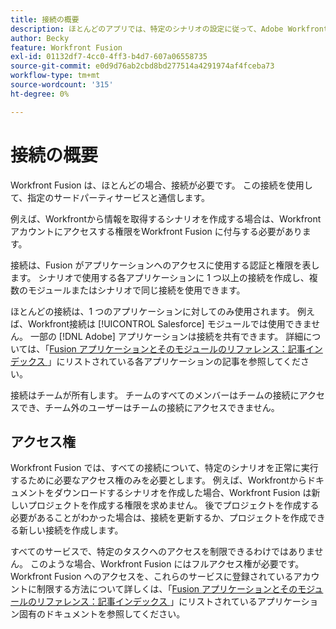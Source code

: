 ```yaml
---
title: 接続の概要
description: ほとんどのアプリでは、特定のシナリオの設定に従って、Adobe Workfront Fusion が特定のサードパーティサービスと通信するための接続を作成する必要があります。
author: Becky
feature: Workfront Fusion
exl-id: 01132df7-4cc0-4ff3-b4d7-607a06558735
source-git-commit: e0d9d76ab2cbd8bd277514a4291974af4fceba73
workflow-type: tm+mt
source-wordcount: '315'
ht-degree: 0%

---
```


# 接続の概要

Workfront Fusion は、ほとんどの場合、接続が必要です。  この接続を使用して、指定のサードパーティサービスと通信します。

例えば、Workfrontから情報を取得するシナリオを作成する場合は、Workfront アカウントにアクセスする権限をWorkfront Fusion に付与する必要があります。

接続は、Fusion がアプリケーションへのアクセスに使用する認証と権限を表します。 シナリオで使用する各アプリケーションに 1 つ以上の接続を作成し、複数のモジュールまたはシナリオで同じ接続を使用できます。

ほとんどの接続は、1 つのアプリケーションに対してのみ使用されます。 例えば、Workfront接続は [!UICONTROL Salesforce] モジュールでは使用できません。 一部の [!DNL Adobe] アプリケーションは接続を共有できます。 詳細については、「[Fusion アプリケーションとそのモジュールのリファレンス：記事インデックス ](/help/workfront-fusion/references/apps-and-modules/apps-and-modules-toc.md)」にリストされている各アプリケーションの記事を参照してください。

接続はチームが所有します。 チームのすべてのメンバーはチームの接続にアクセスでき、チーム外のユーザーはチームの接続にアクセスできません。

## アクセス権

Workfront Fusion では、すべての接続について、特定のシナリオを正常に実行するために必要なアクセス権のみを必要とします。 例えば、Workfrontからドキュメントをダウンロードするシナリオを作成した場合、Workfront Fusion は新しいプロジェクトを作成する権限を求めません。 後でプロジェクトを作成する必要があることがわかった場合は、接続を更新するか、プロジェクトを作成できる新しい接続を作成します。

すべてのサービスで、特定のタスクへのアクセスを制限できるわけではありません。 このような場合、Workfront Fusion にはフルアクセス権が必要です。 Workfront Fusion へのアクセスを、これらのサービスに登録されているアカウントに制限する方法について詳しくは、「[Fusion アプリケーションとそのモジュールのリファレンス：記事インデックス ](/help/workfront-fusion/references/apps-and-modules/apps-and-modules-toc.md)」にリストされているアプリケーション固有のドキュメントを参照してください。
